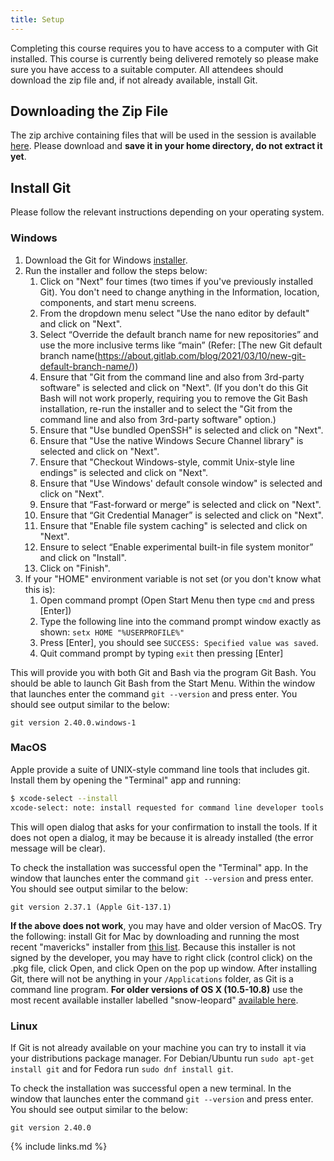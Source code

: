 ```yaml
---
title: Setup
---
```


Completing this course requires you to have access to a computer with Git
installed. This course is currently being delivered remotely so please make sure
you have access to a suitable computer. All attendees should download the zip
file and, if not already available, install Git.

## Downloading the Zip File

The zip archive containing files that will be used in the session is available
[here](code/recipe.zip). Please download and **save it in your home directory,
do not extract it yet**.

## Install Git

Please follow the relevant instructions depending on your operating system.

### Windows

1. Download the Git for Windows [installer](https://git-for-windows.github.io/).
1. Run the installer and follow the steps below:
   1. Click on "Next" four times (two times if you've previously installed Git). You don't need to change anything in the Information, location, components, and start menu screens.
   1. From the dropdown menu select "Use the nano editor by default" and click on "Next".
   1. Select “Override the default branch name for new repositories” and use the more inclusive terms like “main” (Refer: [The new Git default branch name(https://about.gitlab.com/blog/2021/03/10/new-git-default-branch-name/))
   1. Ensure that "Git from the command line and also from 3rd-party software" is selected and click on "Next". (If you don't do this Git Bash will not work properly, requiring you to remove the Git Bash installation, re-run the installer and to select the "Git from the command line and also from 3rd-party software" option.)
   1. Ensure that "Use bundled OpenSSH" is selected and click on "Next".
   1. Ensure that "Use the native Windows Secure Channel library" is selected and click on "Next".
   1. Ensure that "Checkout Windows-style, commit Unix-style line endings" is selected and click on "Next".
   1. Ensure that "Use Windows' default console window" is selected and click on "Next".
   1. Ensure that “Fast-forward or merge” is selected and click on "Next".
   1. Ensure that “Git Credential Manager” is selected and click on "Next".
   1. Ensure that "Enable file system caching" is selected and click on "Next".
   1. Ensure to select “Enable experimental built-in file system monitor” and click on "Install".
   1. Click on "Finish".
1. If your "HOME" environment variable is not set (or you don't know what this is):
   1. Open command prompt (Open Start Menu then type `cmd` and press [Enter])
   1. Type the following line into the command prompt window exactly as shown: `setx HOME "%USERPROFILE%"`
   1. Press [Enter], you should see `SUCCESS: Specified value was saved`.
   1. Quit command prompt by typing `exit` then pressing [Enter]

This will provide you with both Git and Bash via the program Git Bash. You
should be able to launch Git Bash from the Start Menu. Within the window that
launches enter the command `git --version` and press enter. You should see
output similar to the below:
```
git version 2.40.0.windows-1
```

### MacOS

Apple provide a suite of UNIX-style command line tools that includes git. Install
them by opening the "Terminal" app and running:

```bash
$ xcode-select --install
xcode-select: note: install requested for command line developer tools
```

This will open  dialog that asks for your confirmation to install the tools. If
it does not open a dialog, it may be because it is already installed (the error
message will be clear).

To check the installation was successful open the "Terminal" app. In the window
that launches enter the command `git --version` and press enter. You should see
output similar to the below:
```
git version 2.37.1 (Apple Git-137.1)
```

**If the above does not work**, you may have and older version of MacOS.
Try the following: install Git for Mac by downloading and running the
most recent "mavericks" installer from [this list][installer-list]. Because this
installer is not signed by the developer, you may have to right click (control
click) on the .pkg file, click Open, and click Open on the pop up window. After
installing Git, there will not be anything in your `/Applications` folder, as
Git is a command line program. **For older versions of OS X (10.5-10.8)** use
the most recent available installer labelled "snow-leopard" [available
here][snow-leopard].

[installer-list]: http://sourceforge.net/projects/git-osx-installer/files/
[snow-leopard]: http://sourceforge.net/projects/git-osx-installer/files/

### Linux

If Git is not already available on your machine you can try to install it via
your distributions package manager. For Debian/Ubuntu run `sudo apt-get install
git` and for Fedora run `sudo dnf install git`.

To check the installation was successful open a new terminal. In the window that
launches enter the command `git --version` and press enter. You should see
output similar to the below:
```
git version 2.40.0
```

{% include links.md %}
